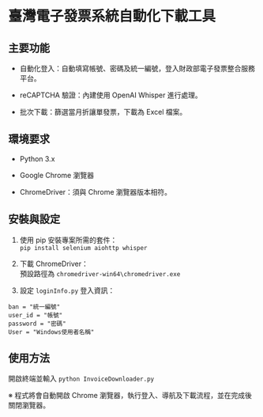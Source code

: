 # 臺灣電子發票系統自動化下載工具

## 主要功能
- 自動化登入：自動填寫帳號、密碼及統一編號，登入財政部電子發票整合服務平台。

- reCAPTCHA 驗證：內建使用 OpenAI Whisper 進行處理。

- 批次下載：篩選當月折讓單發票，下載為 Excel 檔案。


## 環境要求

- Python 3.x

- Google Chrome 瀏覽器

- ChromeDriver：須與 Chrome 瀏覽器版本相符。

## 安裝與設定

1. 使用 pip 安裝專案所需的套件：<br/> ```pip install selenium aiohttp whisper```

2. 下載 ChromeDriver：<br/> 預設路徑為 ```chromedriver-win64\chromedriver.exe```

3. 設定 ```loginInfo.py``` 登入資訊：
   
```
ban = "統一編號"
user_id = "帳號"
password = "密碼"
User = "Windows使用者名稱"
```

## 使用方法

開啟終端並輸入 ```python InvoiceDownloader.py```

※ 程式將會自動開啟 Chrome 瀏覽器，執行登入、導航及下載流程，並在完成後關閉瀏覽器。
